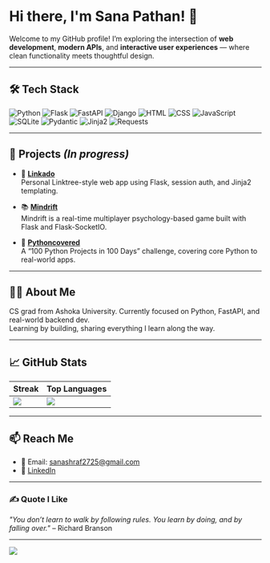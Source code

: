 # Hi there, I'm Sana Pathan! 👋  

Welcome to my GitHub profile! I’m exploring the intersection of **web development**, **modern APIs**, and **interactive user experiences** — where clean functionality meets thoughtful design.

---

## 🛠️ Tech Stack  
![Python](https://img.shields.io/badge/Python-3670A0?style=flat&logo=python&logoColor=ffdd54)
![Flask](https://img.shields.io/badge/Flask-%23000.svg?style=flat&logo=flask&logoColor=white)
![FastAPI](https://img.shields.io/badge/FastAPI-%2300C7B7.svg?style=flat&logo=fastapi&logoColor=white)
![Django](https://img.shields.io/badge/Django-%23092E20.svg?style=flat&logo=django&logoColor=white)
![HTML](https://img.shields.io/badge/HTML5-%23E34F26.svg?style=flat&logo=html5&logoColor=white)
![CSS](https://img.shields.io/badge/CSS3-%231572B6.svg?style=flat&logo=css3&logoColor=white)
![JavaScript](https://img.shields.io/badge/JavaScript-%23F7DF1E.svg?style=flat&logo=javascript&logoColor=black)
![SQLite](https://img.shields.io/badge/SQLite-%2307405e.svg?style=flat&logo=sqlite&logoColor=white)
![Pydantic](https://img.shields.io/badge/Pydantic-%2300C7B7.svg?style=flat&logo=pydantic&logoColor=white)
![Jinja2](https://img.shields.io/badge/Jinja2-%23B41717.svg?style=flat&logo=jinja2&logoColor=white)
![Requests](https://img.shields.io/badge/Requests-%23000000.svg?style=flat&logo=requests&logoColor=white)

---

## 🚀 Projects *(In progress)*

- 🔗 [**Linkado**](https://github.com/Sanaapathann/Linkado)  
  Personal Linktree-style web app using Flask, session auth, and Jinja2 templating.

- 📚 [**Mindrift**](https://github.com/Sanaapathann/Mindrift)   
  Mindrift is a real-time multiplayer psychology-based game built with Flask and Flask-SocketIO.

- 🐍 [**Pythoncovered**](https://github.com/Sanaapathann/Pythoncovered)  
  A “100 Python Projects in 100 Days” challenge, covering core Python to real-world apps.

---

## 👩‍💻 About Me

CS grad from Ashoka University. Currently focused on Python, FastAPI, and real-world backend dev.  
Learning by building, sharing everything I learn along the way.

---

## 📈 GitHub Stats  

| Streak | Top Languages |
|--------|---------------|
| ![](https://github-readme-streak-stats.herokuapp.com/?user=Sanaapathann&theme=dark&hide_border=false) | ![](https://github-readme-stats.vercel.app/api/top-langs/?username=Sanaapathann&theme=dark&hide_border=false&layout=compact) |

---

## 📫 Reach Me  
- 📧 Email: sanashraf2725@gmail.com  
- 🔗 [LinkedIn](https://www.linkedin.com/in/sana-pathan-434804254/)

---

### ✍️ Quote I Like  
_"You don’t learn to walk by following rules. You learn by doing, and by falling over."_ – Richard Branson  

---

[![](https://visitcount.itsvg.in/api?id=Sanaapathann&icon=0&color=0)](https://visitcount.itsvg.in)
